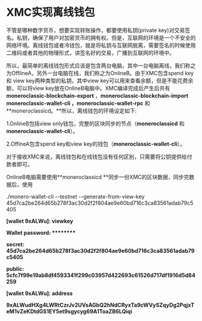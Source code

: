# XMC实现离线钱包

不管是哪种数字货币，想要实现转账操作，都要使用私钥\(private key\)对交易签名。私钥，确保了用户对加密货币的拥有权。但是，互联网的环境是一个不安全的网络环境。离线钱包或者冷钱包，就是将私钥与互联网脱离，需要签名的时候使用二维码或者其他的物理形式，讲签名好的交易，广播到互联网的环境中。

所以，最简单的离线钱包形式应该是包含两台电脑，其中一台电脑离线，我们称之为OfflineA，另外一台电脑在线，我们称之为OnlineB。由于XMC包含spend key 和 view key两种类型的私钥，其中view key可以用来查看余额，但是不能花费余额，可以将view key放在OnlineB电脑中。XMC编译完成后产生后共有**moneroclassic-blockchain-export** ，**moneroclassic-blockchain-import moneroclassic-wallet-cli ，moneroclassic-wallet-rpc**  和 **moneroclassicd。**所以，离线钱包的环境设定如下:

1.OnlineB包括view only钱包，完整的区块同步的节点（**moneroclassicd** 和**moneroclassic-wallet-cli**）。

2.OffineA包含spend key和view key的钱包（**moneroclassic-wallet-cli**）。

对于接收XMC来说，离线钱包和在线钱包没有任何区别，只需要将公钥提供给付款者即可。

OnlineB电脑需要使用**moneroclassicd **同步一份XMC的区块数据，同步完数据后，使用

./monero-wallet-cli --testnet --generate-from-view-key 45d7ca2be264d65b278f3ac30d2f2f804ae9e60bd716c3ca83561adab79c5405







**\[wallet 9xALWu\]: viewkey**

**Wallet password: \*\*\*\*\*\*\*\***

**secret: 45d7ca2be264d65b278f3ac30d2f2f804ae9e60bd716c3ca83561adab79c5405**

**public: 5cfc7f99e19ab8df4593341f299c03957d422693c61526d717df1916d5d84259**

**\[wallet 9xALWu\]: address**

**9xALWudHXg4LWRtCzrJv2UVsAGbQ2hNdCRyxTa9cWVySZqyDg2PqjxTeM1vZeKDtdGS1EY5et9sgycyg69A1ToaZB6LQiqi**

